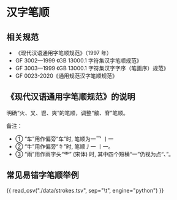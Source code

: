 # 汉字笔顺

## 相关规范

- 《现代汉语通用字笔顺规范》（1997 年）
- GF 3002—1999 《GB 13000.1 字符集汉字笔顺规范》
- GF 3003—1999 《GB 13000.1 字符集汉字字序（笔画序）规范》
- GF 0023-2020《通用规范汉字笔顺规范》

## 《现代汉语通用字笔顺规范》的说明

明确“火、叉、鬯、爽”的笔顺，调整“敝、脊”笔顺。

备注：

- ① “车”用作偏旁“车”时, 笔顺为一乛 丨一
- ② “牛”用作偏旁“牜”时, 笔顺丿一 丨一。
- ③ “雨”用作雨字头“⻗” (宋体) 时, 其中四个短横“一”仍视为点“、”。

## 常见易错字笔顺举例

{{ read_csv("./data/strokes.tsv", sep="\t", engine="python") }}
